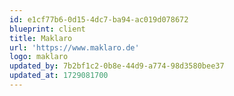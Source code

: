 ```yaml
---
id: e1cf77b6-0d15-4dc7-ba94-ac019d078672
blueprint: client
title: Maklaro
url: 'https://www.maklaro.de'
logo: maklaro
updated_by: 7b2bf1c2-0b8e-44d9-a774-98d3580bee37
updated_at: 1729081700
---
```

